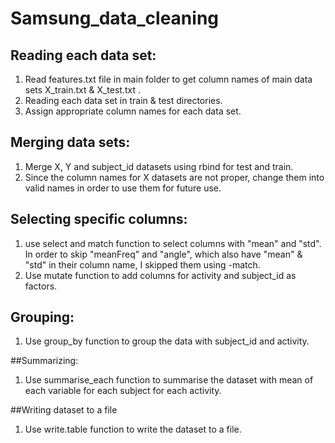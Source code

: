 # Samsung_data_cleaning
## Reading each data set:
1. Read features.txt file in main folder to get column names of main data sets X_train.txt & X_test.txt .
2. Reading each data set in train & test directories. 
3. Assign appropriate column names for each data set.

## Merging data sets:
1. Merge X, Y and subject_id datasets using rbind for test and train. 
2. Since the column names for X datasets are not proper, change them into valid names in order to use them for future use.


## Selecting specific columns:
1. use select and match function to select columns with "mean" and "std". In order to skip "meanFreq" and "angle", which also have "mean" & "std" in their column name, I skipped them using -match. 
2. Use mutate function to add columns for activity and subject_id as factors. 


## Grouping:
1. Use group_by function to group the data with subject_id and activity. 


##Summarizing:
1. Use summarise_each function to summarise the dataset with mean of each variable for each subject for each activity. 


##Writing dataset to a file
1. Use write.table function to write the dataset to a file.
